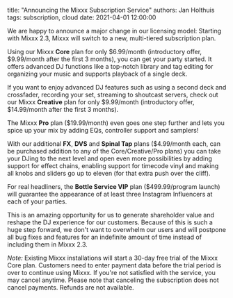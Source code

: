 title: "Announcing the Mixxx Subscription Service"
authors: Jan Holthuis
tags: subscription, cloud
date: 2021-04-01 12:00:00

We are happy to announce a major change in our licensing model:
Starting with Mixxx 2.3, Mixxx will switch to a new, multi-tiered subscription plan.

Using our Mixxx **Core** plan for only $6.99/month (introductory offer, $9.99/month after the first 3 months), you can get your party started.
It offers advanced DJ functions like a top-notch library and tag editing for organizing your music and supports playback of a single deck.

If you want to enjoy advanced DJ features such as using a second deck and crossfader, recording your set, streaming to shoutcast servers, check out our Mixxx **Creative** plan for only $9.99/month (introductory offer, $14.99/month after the first 3 months).

The Mixxx **Pro** plan ($19.99/month) even goes one step further and lets you spice up your mix by adding EQs, controller support and samplers!

With our additional **FX**, **DVS** and **Spinal Tap** plans ($4.99/month each, can be purchased addition to any of the Core/Creative/Pro plans) you can take your DJing to the next level and open even more possibilities by adding support for effect chains, enabling support for timecode vinyl and making all knobs and sliders go up to eleven (for that extra push over the cliff).

For real headliners, the **Bottle Service VIP** plan ($499.99/program launch) will guarantee the appearance of at least three Instagram Influencers at each of your parties.

This is an amazing opportunity for us to generate shareholder value and reshape the DJ experience for our customers.
Because of this is such a huge step forward, we don't want to overwhelm our users and will postpone all bug fixes and features for an indefinite amount of time instead of including them in Mixxx 2.3.

*Note:* Existing Mixxx installations will start a 30-day free trial of the Mixxx Core plan.
Customers need to enter payment data before the trial period is over to continue using Mixxx.
If you're not satisfied with the service, you may cancel anytime.
Please note that canceling the subscription does not cancel payments.
Refunds are not available.

